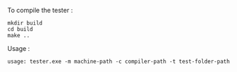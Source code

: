 To compile the tester :

```shell
mkdir build
cd build
make ..
```

Usage :
```shell
usage: tester.exe -m machine-path -c compiler-path -t test-folder-path
```